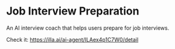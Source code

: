 # Job Interview Preparation

An AI interview coach that helps users prepare for job interviews.

Check it: https://illa.ai/ai-agent/ILAex4p1C7W0/detail
